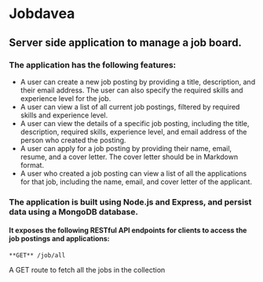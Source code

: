 # Jobdavea

## Server side application to manage a job board. 

### The application has the following features:
- A user can create a new job posting by providing a title, description, and their email address. The user can also specify the required skills and experience level for the job.
- A user can view a list of all current job postings, filtered by required skills and experience level.
- A user can view the details of a specific job posting, including the title, description, required skills, experience level, and email address of the person who created the posting.
- A user can apply for a job posting by providing their name, email, resume, and a cover letter. The cover letter should be in Markdown format.
- A user who created a job posting can view a list of all the applications for that job, including the name, email, and cover letter of the applicant.
    
### The application is built using Node.js and Express, and persist data using a MongoDB database. 
#### It exposes the following RESTful API endpoints for clients to access the job postings and applications:

```
**GET** /job/all
```
A GET route to fetch all the jobs in the collection    

